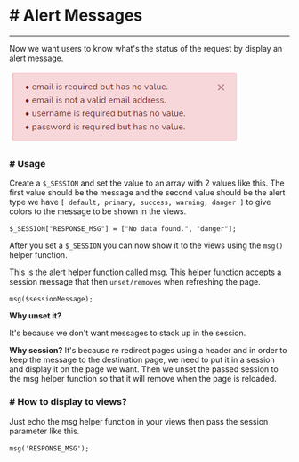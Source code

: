 # # Alert Messages
---
Now we want users to know what's the status of the request by display an alert message.

![alt text](public/storage/images/alert.png)

### # Usage
Create a `$_SESSION` and set the value to an array with 2 values like this. The first value should be the message and the second value should be the alert type we have `[ default, primary, success, warning, danger ]` to give colors to the message to be shown in the views.

```
$_SESSION["RESPONSE_MSG"] = ["No data found.", "danger"];
```

After you set a `$_SESSION` you can now show it to the views using the `msg()` helper function.

This is the alert helper function called msg. This helper function accepts a session message that then `unset/removes` when refreshing the page.

```
msg($sessionMessage);
```

**Why unset it?** 

It's because we don't want messages to stack up in the session.

**Why session?** It's because re redirect pages using a header and in order to keep the message to the destination page, we need to put it in a session and display it on the page we want. Then we unset the passed session to the msg helper function so that it will remove when the page is reloaded.

### # How to display to views?
Just echo the msg helper function in your views then pass the session parameter like this.
```
msg('RESPONSE_MSG');
```